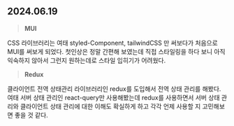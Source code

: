 ## 2024.06.19

> **MUI**

CSS 라이브러리는 여태 styled-Component, tailwindCSS 만 써보다가 처음으로 MUI를 써보게 되었다. 첫인상은 정말 간편해 보였는데 직접 스타일링을 하다 보니 아직 익숙하지 않아서 그런지 원하는데로 스타일 입히기가 어려웠다.

> **Redux**

클라이언트 전역 상태관리 라이브러리인 redux를 도입해서 전역 상태 관리를 해봤다. 여태 서버 상태 관리인 react-query만 사용해봤는데 redux를 사용하면서 서버 상태 관리와 클라이언트 상태 관리에 대한 이해도 확실하게 하고 각각 언제 사용할 지 고민해보면 좋을 것 같다.
